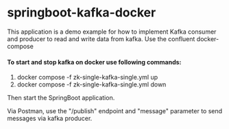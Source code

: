 # springboot-kafka-docker

This application is a demo example for how to implement Kafka consumer and producer to read and write data from kafka.
Use the confluent docker-compose

#### To start and stop kafka on docker use following commands:
1.  docker compose -f zk-single-kafka-single.yml up
2.  docker compose -f zk-single-kafka-single.yml down

Then start the SpringBoot application.

Via Postman, use the "/publish" endpoint and "message" parameter to send messages via kafka producer.